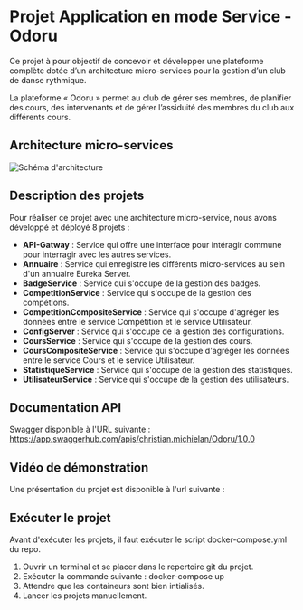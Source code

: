 # Projet Application en mode Service - Odoru

Ce projet à pour objectif de concevoir et développer une plateforme complète dotée d’un
architecture micro-services pour la gestion d’un club de danse rythmique.

La plateforme « Odoru » permet au club de gérer ses membres, de planifier des cours, des
intervenants et de gérer l’assiduité des membres du club aux différents cours.

## Architecture micro-services

![Schéma d'architecture](https://user-images.githubusercontent.com/48246043/169605387-334b67ad-07db-41d1-975b-8fb761e07112.png)

## Description des projets

Pour réaliser ce projet avec une architecture micro-service, nous avons développé et déployé 8 projets :
* __API-Gatway__ : Service qui offre une interface pour intéragir commune pour interragir avec les autres services.
* __Annuaire__ : Service qui enregistre les différents micro-services au sein d'un annuaire Eureka Server.
* __BadgeService__ : Service qui s'occupe de la gestion des badges.
* __CompetitionService__ : Service qui s'occupe de la gestion des compétions.
* __CompetitionCompositeService__ : Service qui s'occupe d'agréger les données entre le service Compétition et le service Utilisateur.
* __ConfigServer__ : Service qui s'occupe de la gestion des configurations.
* __CoursService__ : Service qui s'occupe de la gestion des cours.
* __CoursCompositeService__ : Service qui s'occupe d'agréger les données entre le service Cours et le service Utilisateur.
* __StatistiqueService__ : Service qui s'occupe de la gestion des statistiques.
* __UtilisateurService__ : Service qui s'occupe de la gestion des utilisateurs.

## Documentation API

Swagger disponible à l'URL suivante : https://app.swaggerhub.com/apis/christian.michielan/Odoru/1.0.0 

## Vidéo de démonstration

Une présentation du projet est disponible à l'url suivante :

## Exécuter le projet

Avant d'exécuter les projets, il faut exécuter le script docker-compose.yml du repo.

1. Ouvrir un terminal et se placer dans le repertoire git du projet.
2. Exécuter la commande suivante : docker-compose up
3. Attendre que les containeurs sont bien intialisés.
4. Lancer les projets manuellement.
